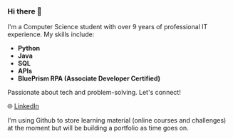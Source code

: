 ### Hi there 👋

I'm a Computer Science student with over 9 years of professional IT experience. My skills include:

- **Python**
- **Java**
- **SQL**
- **APIs**
- **BluePrism RPA (Associate Developer Certified)**

Passionate about tech and problem-solving. Let's connect!

🌐 [LinkedIn](https://www.linkedin.com/in/rhysoshea97/)

I'm using Github to store learning material (online courses and challenges) at the moment but will be building a portfolio as time goes on.
